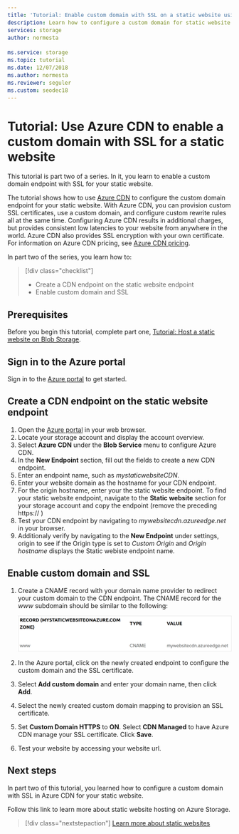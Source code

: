 ```yaml
---
title: 'Tutorial: Enable custom domain with SSL on a static website using Azure CDN - Azure Storage'
description: Learn how to configure a custom domain for static website hosting.
services: storage
author: normesta

ms.service: storage
ms.topic: tutorial
ms.date: 12/07/2018
ms.author: normesta
ms.reviewer: seguler
ms.custom: seodec18
---
```


# Tutorial: Use Azure CDN to enable a custom domain with SSL for a static website

This tutorial is part two of a series. In it, you learn to enable a custom domain endpoint with SSL for your static website. 

The tutorial shows how to use [Azure CDN](../../cdn/cdn-overview.md) to configure the custom domain endpoint for your static website. With Azure CDN, you can provision custom SSL certificates, use a custom domain, and configure custom rewrite rules all at the same time. Configuring Azure CDN results in additional charges, but provides consistent low latencies to your website from anywhere in the world. Azure CDN also provides SSL encryption with your own certificate. For information on Azure CDN pricing, see [Azure CDN pricing](https://azure.microsoft.com/pricing/details/cdn/).

In part two of the series, you learn how to:

> [!div class="checklist"]
> * Create a CDN endpoint on the static website endpoint
> * Enable custom domain and SSL

## Prerequisites

Before you begin this tutorial, complete part one, [Tutorial: Host a static website on Blob Storage](storage-blob-static-website-host.md). 

## Sign in to the Azure portal

Sign in to the [Azure portal](https://portal.azure.com/) to get started.

## Create a CDN endpoint on the static website endpoint

1. Open the [Azure portal](https://portal.azure.com/) in your web browser. 
1. Locate your storage account and display the account overview.
1. Select **Azure CDN** under the **Blob Service** menu to configure Azure CDN.
1. In the **New Endpoint** section, fill out the fields to create a new CDN endpoint.
1. Enter an endpoint name, such as *mystaticwebsiteCDN*.
1. Enter your website domain as the hostname for your CDN endpoint.
1. For the origin hostname, enter your the static website endpoint. To find your static website endpoint, navigate to the **Static website** section for your storage account and copy the endpoint (remove the preceding https:// )
1. Test your CDN endpoint by navigating to *mywebsitecdn.azureedge.net* in your browser.
1. Additionaly verify by navigating to the **New Endpoint** under settings, origin to see if the Origin type is set  to *Custom Origin*
and *Origin hostname* displays the Static webiste endpoint name.

## Enable custom domain and SSL

1. Create a CNAME record with your domain name provider to redirect your custom domain to the CDN endpoint. The CNAME record for the *www* subdomain should be similar to the following:

    ![Specify CNAME record for subdomain www](media/storage-blob-static-website-custom-domain/subdomain-cname-record.png)

1. In the Azure portal, click on the newly created endpoint to configure the custom domain and the SSL certificate.
1. Select **Add custom domain** and enter your domain name, then click **Add**.
1. Select the newly created custom domain mapping to provision an SSL certificate.
1. Set **Custom Domain HTTPS** to **ON**. Select **CDN Managed** to have Azure CDN manage your SSL certificate. Click **Save**.
1. Test your website by accessing your website url.

## Next steps

In part two of this tutorial, you learned how to configure a custom domain with SSL in Azure CDN for your static website.

Follow this link to learn more about static website hosting on Azure Storage.

> [!div class="nextstepaction"]
> [Learn more about static websites](storage-blob-static-website.md)
